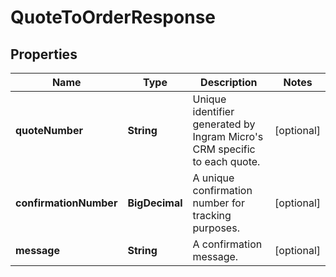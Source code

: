 

# QuoteToOrderResponse


## Properties

| Name | Type | Description | Notes |
|------------ | ------------- | ------------- | -------------|
|**quoteNumber** | **String** | Unique identifier generated by Ingram Micro&#39;s CRM specific to each quote. |  [optional] |
|**confirmationNumber** | **BigDecimal** | A unique confirmation number for tracking purposes. |  [optional] |
|**message** | **String** | A confirmation message. |  [optional] |



